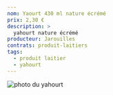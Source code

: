 ```yaml
---
nom: Yaourt 430 ml nature écrémé
prix: 2,30 €
description: >
  yahourt nature écrémé
producteur: Jarouilles
contrats: produit-laitiers
tags: 
  - produit laitier
  - yahourt
---
```


![photo du yahourt](yahourt.jpg)